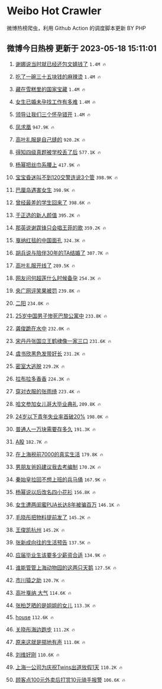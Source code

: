 # Weibo Hot Crawler 



微博热榜爬虫，利用 Github Action 的调度脚本更新 BY PHP 


## 微博今日热榜 更新于 2023-05-18 15:11:01 
1. [谢娜说当时就已经还包文婧钱了](https://s.weibo.com/weibo?q=%23%E8%B0%A2%E5%A8%9C%E8%AF%B4%E5%BD%93%E6%97%B6%E5%B0%B1%E5%B7%B2%E7%BB%8F%E8%BF%98%E5%8C%85%E6%96%87%E5%A9%A7%E9%92%B1%E4%BA%86%23&t=31&band_rank=1&Refer=top) `1.4M 🔥` 

1. [吃了一碗三十五块钱的麻辣烫](https://s.weibo.com/weibo?q=%23%E5%90%83%E4%BA%86%E4%B8%80%E7%A2%97%E4%B8%89%E5%8D%81%E4%BA%94%E5%9D%97%E9%92%B1%E7%9A%84%E9%BA%BB%E8%BE%A3%E7%83%AB%23&t=31&band_rank=2&Refer=top) `1.4M 🔥` 

1. [藏在雪糕里的国家宝藏](https://s.weibo.com/weibo?q=%23%E8%97%8F%E5%9C%A8%E9%9B%AA%E7%B3%95%E9%87%8C%E7%9A%84%E5%9B%BD%E5%AE%B6%E5%AE%9D%E8%97%8F%23&t=31&band_rank=3&Refer=top) `1.4M 🔥` 

1. [女生已婚未孕找工作有多难](https://s.weibo.com/weibo?q=%23%E5%A5%B3%E7%94%9F%E5%B7%B2%E5%A9%9A%E6%9C%AA%E5%AD%95%E6%89%BE%E5%B7%A5%E4%BD%9C%E6%9C%89%E5%A4%9A%E9%9A%BE%23&t=31&band_rank=4&Refer=top) `1.4M 🔥` 

1. [领导让我们三个怀孕错开](https://s.weibo.com/weibo?q=%23%E9%A2%86%E5%AF%BC%E8%AE%A9%E6%88%91%E4%BB%AC%E4%B8%89%E4%B8%AA%E6%80%80%E5%AD%95%E9%94%99%E5%BC%80%23&t=31&band_rank=5&Refer=top) `1.4M 🔥` 

1. [凤求凰](https://s.weibo.com/weibo?q=%E5%87%A4%E6%B1%82%E5%87%B0&t=31&band_rank=6&Refer=top) `947.9K 🔥` 

1. [高叶礼服是自己缝的](https://s.weibo.com/weibo?q=%23%E9%AB%98%E5%8F%B6%E7%A4%BC%E6%9C%8D%E6%98%AF%E8%87%AA%E5%B7%B1%E7%BC%9D%E7%9A%84%23&t=31&band_rank=7&Refer=top) `920.2K 🔥` 

1. [得知四级真题被学校丢了后](https://s.weibo.com/weibo?q=%E5%BE%97%E7%9F%A5%E5%9B%9B%E7%BA%A7%E7%9C%9F%E9%A2%98%E8%A2%AB%E5%AD%A6%E6%A0%A1%E4%B8%A2%E4%BA%86%E5%90%8E&t=31&band_rank=8&Refer=top) `577.1K 🔥` 

1. [杨幂把丝巾系腰上](https://s.weibo.com/weibo?q=%23%E6%9D%A8%E5%B9%82%E6%8A%8A%E4%B8%9D%E5%B7%BE%E7%B3%BB%E8%85%B0%E4%B8%8A%23&t=31&band_rank=9&Refer=top) `417.9K 🔥` 

1. [宝宝昏迷叫不到120交警连说3个管](https://s.weibo.com/weibo?q=%23%E5%AE%9D%E5%AE%9D%E6%98%8F%E8%BF%B7%E5%8F%AB%E4%B8%8D%E5%88%B0120%E4%BA%A4%E8%AD%A6%E8%BF%9E%E8%AF%B43%E4%B8%AA%E7%AE%A1%23&t=31&band_rank=10&Refer=top) `398.9K 🔥` 

1. [巴厘岛遇害女生](https://s.weibo.com/weibo?q=%E5%B7%B4%E5%8E%98%E5%B2%9B%E9%81%87%E5%AE%B3%E5%A5%B3%E7%94%9F&t=31&band_rank=11&Refer=top) `398.9K 🔥` 

1. [曾经最差的学生回来了](https://s.weibo.com/weibo?q=%E6%9B%BE%E7%BB%8F%E6%9C%80%E5%B7%AE%E7%9A%84%E5%AD%A6%E7%94%9F%E5%9B%9E%E6%9D%A5%E4%BA%86&t=31&band_rank=12&Refer=top) `398.6K 🔥` 

1. [于正选的新人颜值](https://s.weibo.com/weibo?q=%23%E4%BA%8E%E6%AD%A3%E9%80%89%E7%9A%84%E6%96%B0%E4%BA%BA%E9%A2%9C%E5%80%BC%23&t=31&band_rank=13&Refer=top) `395.2K 🔥` 

1. [那英说谢霆锋只会唱王菲的歌](https://s.weibo.com/weibo?q=%23%E9%82%A3%E8%8B%B1%E8%AF%B4%E8%B0%A2%E9%9C%86%E9%94%8B%E5%8F%AA%E4%BC%9A%E5%94%B1%E7%8E%8B%E8%8F%B2%E7%9A%84%E6%AD%8C%23&t=31&band_rank=14&Refer=top) `359.2K 🔥` 

1. [戛纳红毯的中国面孔](https://s.weibo.com/weibo?q=%23%E6%88%9B%E7%BA%B3%E7%BA%A2%E6%AF%AF%E7%9A%84%E4%B8%AD%E5%9B%BD%E9%9D%A2%E5%AD%94%23&t=31&band_rank=15&Refer=top) `324.3K 🔥` 

1. [胡兵说与陪伴30年的TA结婚了](https://s.weibo.com/weibo?q=%23%E8%83%A1%E5%85%B5%E8%AF%B4%E4%B8%8E%E9%99%AA%E4%BC%B430%E5%B9%B4%E7%9A%84TA%E7%BB%93%E5%A9%9A%E4%BA%86%23&t=31&band_rank=16&Refer=top) `307.7K 🔥` 

1. [高叶礼服开线了](https://s.weibo.com/weibo?q=%23%E9%AB%98%E5%8F%B6%E7%A4%BC%E6%9C%8D%E5%BC%80%E7%BA%BF%E4%BA%86%23&t=31&band_rank=17&Refer=top) `289.5K 🔥` 

1. [网友问何超莲什么时候备孕](https://s.weibo.com/weibo?q=%23%E7%BD%91%E5%8F%8B%E9%97%AE%E4%BD%95%E8%B6%85%E8%8E%B2%E4%BB%80%E4%B9%88%E6%97%B6%E5%80%99%E5%A4%87%E5%AD%95%23&t=31&band_rank=18&Refer=top) `254.3K 🔥` 

1. [央广网评笑果被罚](https://s.weibo.com/weibo?q=%23%E5%A4%AE%E5%B9%BF%E7%BD%91%E8%AF%84%E7%AC%91%E6%9E%9C%E8%A2%AB%E7%BD%9A%23&t=31&band_rank=19&Refer=top) `239.8K 🔥` 

1. [二阳](https://s.weibo.com/weibo?q=%E4%BA%8C%E9%98%B3&t=31&band_rank=20&Refer=top) `234.0K 🔥` 

1. [25岁中国男子惨死巴黎公寓中](https://s.weibo.com/weibo?q=%2325%E5%B2%81%E4%B8%AD%E5%9B%BD%E7%94%B7%E5%AD%90%E6%83%A8%E6%AD%BB%E5%B7%B4%E9%BB%8E%E5%85%AC%E5%AF%93%E4%B8%AD%23&t=31&band_rank=21&Refer=top) `233.8K 🔥` 

1. [龚俊跪在水中](https://s.weibo.com/weibo?q=%23%E9%BE%9A%E4%BF%8A%E8%B7%AA%E5%9C%A8%E6%B0%B4%E4%B8%AD%23&t=31&band_rank=22&Refer=top) `232.0K 🔥` 

1. [宋丹丹张国立王鹤棣像一家三口](https://s.weibo.com/weibo?q=%23%E5%AE%8B%E4%B8%B9%E4%B8%B9%E5%BC%A0%E5%9B%BD%E7%AB%8B%E7%8E%8B%E9%B9%A4%E6%A3%A3%E5%83%8F%E4%B8%80%E5%AE%B6%E4%B8%89%E5%8F%A3%23&t=31&band_rank=23&Refer=top) `231.6K 🔥` 

1. [虞书欣黑色发带好长](https://s.weibo.com/weibo?q=%23%E8%99%9E%E4%B9%A6%E6%AC%A3%E9%BB%91%E8%89%B2%E5%8F%91%E5%B8%A6%E5%A5%BD%E9%95%BF%23&t=31&band_rank=24&Refer=top) `231.2K 🔥` 

1. [密室大逃脱](https://s.weibo.com/weibo?q=%E5%AF%86%E5%AE%A4%E5%A4%A7%E9%80%83%E8%84%B1&t=31&band_rank=25&Refer=top) `229.2K 🔥` 

1. [拉布拉多香香](https://s.weibo.com/weibo?q=%E6%8B%89%E5%B8%83%E6%8B%89%E5%A4%9A%E9%A6%99%E9%A6%99&t=31&band_rank=26&Refer=top) `224.3K 🔥` 

1. [穿对衣服的张雨绮](https://s.weibo.com/weibo?q=%23%E7%A9%BF%E5%AF%B9%E8%A1%A3%E6%9C%8D%E7%9A%84%E5%BC%A0%E9%9B%A8%E7%BB%AE%23&t=31&band_rank=27&Refer=top) `223.4K 🔥` 

1. [哈文参加女儿哥大毕业典礼](https://s.weibo.com/weibo?q=%23%E5%93%88%E6%96%87%E5%8F%82%E5%8A%A0%E5%A5%B3%E5%84%BF%E5%93%A5%E5%A4%A7%E6%AF%95%E4%B8%9A%E5%85%B8%E7%A4%BC%23&t=31&band_rank=28&Refer=top) `209.8K 🔥` 

1. [24岁以下青年失业率首破20%](https://s.weibo.com/weibo?q=%2324%E5%B2%81%E4%BB%A5%E4%B8%8B%E9%9D%92%E5%B9%B4%E5%A4%B1%E4%B8%9A%E7%8E%87%E9%A6%96%E7%A0%B420%25%23&t=31&band_rank=29&Refer=top) `198.0K 🔥` 

1. [普通人一万块需要存多久](https://s.weibo.com/weibo?q=%23%E6%99%AE%E9%80%9A%E4%BA%BA%E4%B8%80%E4%B8%87%E5%9D%97%E9%9C%80%E8%A6%81%E5%AD%98%E5%A4%9A%E4%B9%85%23&t=31&band_rank=30&Refer=top) `191.3K 🔥` 

1. [A股](https://s.weibo.com/weibo?q=A%E8%82%A1&t=31&band_rank=31&Refer=top) `182.7K 🔥` 

1. [在上海税前7000的真实生活](https://s.weibo.com/weibo?q=%23%E5%9C%A8%E4%B8%8A%E6%B5%B7%E7%A8%8E%E5%89%8D7000%E7%9A%84%E7%9C%9F%E5%AE%9E%E7%94%9F%E6%B4%BB%23&t=31&band_rank=32&Refer=top) `179.8K 🔥` 

1. [男朋友爸妈建议我去考编制](https://s.weibo.com/weibo?q=%23%E7%94%B7%E6%9C%8B%E5%8F%8B%E7%88%B8%E5%A6%88%E5%BB%BA%E8%AE%AE%E6%88%91%E5%8E%BB%E8%80%83%E7%BC%96%E5%88%B6%23&t=31&band_rank=33&Refer=top) `170.2K 🔥` 

1. [秦始皇拉回不想上班的兵马俑](https://s.weibo.com/weibo?q=%23%E7%A7%A6%E5%A7%8B%E7%9A%87%E6%8B%89%E5%9B%9E%E4%B8%8D%E6%83%B3%E4%B8%8A%E7%8F%AD%E7%9A%84%E5%85%B5%E9%A9%AC%E4%BF%91%23&t=31&band_rank=34&Refer=top) `167.9K 🔥` 

1. [杨幂说以后改名四小花衫](https://s.weibo.com/weibo?q=%23%E6%9D%A8%E5%B9%82%E8%AF%B4%E4%BB%A5%E5%90%8E%E6%94%B9%E5%90%8D%E5%9B%9B%E5%B0%8F%E8%8A%B1%E8%A1%AB%23&t=31&band_rank=35&Refer=top) `156.8K 🔥` 

1. [女生遭两闺蜜PUA长达8年被骗百万](https://s.weibo.com/weibo?q=%23%E5%A5%B3%E7%94%9F%E9%81%AD%E4%B8%A4%E9%97%BA%E8%9C%9CPUA%E9%95%BF%E8%BE%BE8%E5%B9%B4%E8%A2%AB%E9%AA%97%E7%99%BE%E4%B8%87%23&t=31&band_rank=36&Refer=top) `146.1K 🔥` 

1. [毛晓彤把物料提前发了](https://s.weibo.com/weibo?q=%23%E6%AF%9B%E6%99%93%E5%BD%A4%E6%8A%8A%E7%89%A9%E6%96%99%E6%8F%90%E5%89%8D%E5%8F%91%E4%BA%86%23&t=31&band_rank=37&Refer=top) `145.2K 🔥` 

1. [王俊凯杭州](https://s.weibo.com/weibo?q=%E7%8E%8B%E4%BF%8A%E5%87%AF%E6%9D%AD%E5%B7%9E&t=31&band_rank=38&Refer=top) `145.2K 🔥` 

1. [张新成向往的生活预告](https://s.weibo.com/weibo?q=%23%E5%BC%A0%E6%96%B0%E6%88%90%E5%90%91%E5%BE%80%E7%9A%84%E7%94%9F%E6%B4%BB%E9%A2%84%E5%91%8A%23&t=31&band_rank=39&Refer=top) `137.5K 🔥` 

1. [应届毕业生该要多少薪资合适](https://s.weibo.com/weibo?q=%23%E5%BA%94%E5%B1%8A%E6%AF%95%E4%B8%9A%E7%94%9F%E8%AF%A5%E8%A6%81%E5%A4%9A%E5%B0%91%E8%96%AA%E8%B5%84%E5%90%88%E9%80%82%23&t=31&band_rank=40&Refer=top) `134.9K 🔥` 

1. [谁能管管上海动物园的这两只天鹅](https://s.weibo.com/weibo?q=%23%E8%B0%81%E8%83%BD%E7%AE%A1%E7%AE%A1%E4%B8%8A%E6%B5%B7%E5%8A%A8%E7%89%A9%E5%9B%AD%E7%9A%84%E8%BF%99%E4%B8%A4%E5%8F%AA%E5%A4%A9%E9%B9%85%23&t=31&band_rank=41&Refer=top) `127.5K 🔥` 

1. [市川猿之助](https://s.weibo.com/weibo?q=%E5%B8%82%E5%B7%9D%E7%8C%BF%E4%B9%8B%E5%8A%A9&t=31&band_rank=42&Refer=top) `120.7K 🔥` 

1. [高叶戛纳 大气](https://s.weibo.com/weibo?q=%E9%AB%98%E5%8F%B6%E6%88%9B%E7%BA%B3%20%E5%A4%A7%E6%B0%94&t=31&band_rank=43&Refer=top) `114.6K 🔥` 

1. [张柏芝晒的是姐姐的女儿](https://s.weibo.com/weibo?q=%23%E5%BC%A0%E6%9F%8F%E8%8A%9D%E6%99%92%E7%9A%84%E6%98%AF%E5%A7%90%E5%A7%90%E7%9A%84%E5%A5%B3%E5%84%BF%23&t=31&band_rank=44&Refer=top) `113.3K 🔥` 

1. [house](https://s.weibo.com/weibo?q=house&t=31&band_rank=45&Refer=top) `112.6K 🔥` 

1. [关晓彤海边跑步](https://s.weibo.com/weibo?q=%23%E5%85%B3%E6%99%93%E5%BD%A4%E6%B5%B7%E8%BE%B9%E8%B7%91%E6%AD%A5%23&t=31&band_rank=46&Refer=top) `111.2K 🔥` 

1. [原来这就是掷地有声](https://s.weibo.com/weibo?q=%23%E5%8E%9F%E6%9D%A5%E8%BF%99%E5%B0%B1%E6%98%AF%E6%8E%B7%E5%9C%B0%E6%9C%89%E5%A3%B0%23&t=31&band_rank=47&Refer=top) `111.0K 🔥` 

1. [刘维好刚](https://s.weibo.com/weibo?q=%23%E5%88%98%E7%BB%B4%E5%A5%BD%E5%88%9A%23&t=31&band_rank=48&Refer=top) `110.6K 🔥` 

1. [上海一公司为庆祝Twins出道放假1天](https://s.weibo.com/weibo?q=%23%E4%B8%8A%E6%B5%B7%E4%B8%80%E5%85%AC%E5%8F%B8%E4%B8%BA%E5%BA%86%E7%A5%9DTwins%E5%87%BA%E9%81%93%E6%94%BE%E5%81%871%E5%A4%A9%23&t=31&band_rank=49&Refer=top) `110.2K 🔥` 

1. [顾客点100元外卖后打赏10元骑手报警](https://s.weibo.com/weibo?q=%23%E9%A1%BE%E5%AE%A2%E7%82%B9100%E5%85%83%E5%A4%96%E5%8D%96%E5%90%8E%E6%89%93%E8%B5%8F10%E5%85%83%E9%AA%91%E6%89%8B%E6%8A%A5%E8%AD%A6%23&t=31&band_rank=50&Refer=top) `106.6K 🔥` 

